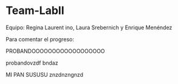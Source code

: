 # Team-LabII
Equipo: Regina Laurent
ino, Laura Srebernich y Enrique Menéndez

Para comentar el progreso:

PROBANDOOOOOOOOOOOOOOOOOO

probandovzdf bndaz

MI PAN SUSUSU
znzdnzngnzd
